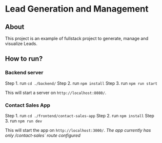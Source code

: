 # Lead Generation and Management

## About
This project is an example of fullstack project to generate, manage and visualize Leads.

## How to run?
### Backend server

Step 1. run `cd ./backend/`
Step 2. run `npm install`
Step 3. run `npm run start`

This will start a server on `http://localhost:8080/`.

### Contact Sales App

Step 1. run `cd ./frontend/contact-sales-app`
Step 2. run `npm install`
Step 3. run `npm run dev`

This will start the app on `http://localhost:3000/`.
*The app currently has only /contact-sales` route configured*
